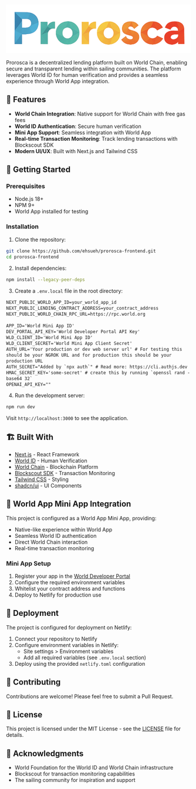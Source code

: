![Prorosca Logo](public/Prorosca_transparent.png)

Prorosca is a decentralized lending platform built on World Chain, enabling secure and transparent lending within sailing communities. The platform leverages World ID for human verification and provides a seamless experience through World App integration.

## 🌟 Features

- **World Chain Integration**: Native support for World Chain with free gas fees
- **World ID Authentication**: Secure human verification
- **Mini App Support**: Seamless integration with World App
- **Real-time Transaction Monitoring**: Track lending transactions with Blockscout SDK
- **Modern UI/UX**: Built with Next.js and Tailwind CSS

## 🚀 Getting Started

### Prerequisites

- Node.js 18+
- NPM 9+
- World App installed for testing

### Installation

1. Clone the repository:
```bash
git clone https://github.com/ehsueh/prorosca-frontend.git   
cd prorosca-frontend
```

2. Install dependencies:
```bash
npm install --legacy-peer-deps
```

3. Create a `.env.local` file in the root directory:
```env
NEXT_PUBLIC_WORLD_APP_ID=your_world_app_id
NEXT_PUBLIC_LENDING_CONTRACT_ADDRESS=your_contract_address
NEXT_PUBLIC_WORLD_CHAIN_RPC_URL=https://rpc.world.org

APP_ID='World Mini App ID'
DEV_PORTAL_API_KEY='World Developer Portal API Key'
WLD_CLIENT_ID='World Mini App ID'
WLD_CLIENT_SECRET='World Mini App Client Secret'
AUTH_URL='Your production or dev web server url' # For testing this should be your NGROK URL and for production this should be your production URL
AUTH_SECRET="Added by `npx auth`" # Read more: https://cli.authjs.dev
HMAC_SECRET_KEY='some-secret' # create this by running `openssl rand -base64 32`
OPENAI_API_KEY=""
```

4. Run the development server:
```bash
npm run dev
```

Visit `http://localhost:3000` to see the application.

## 🏗️ Built With

- [Next.js](https://nextjs.org/) - React Framework
- [World ID](https://worldcoin.org/world-id) - Human Verification
- [World Chain](https://worldcoin.org/) - Blockchain Platform
- [Blockscout SDK](https://docs.blockscout.com/) - Transaction Monitoring
- [Tailwind CSS](https://tailwindcss.com/) - Styling
- [shadcn/ui](https://ui.shadcn.com/) - UI Components

## 📱 World App Mini App Integration

This project is configured as a World App Mini App, providing:
- Native-like experience within World App
- Seamless World ID authentication
- Direct World Chain interaction
- Real-time transaction monitoring

### Mini App Setup

1. Register your app in the [World Developer Portal](https://developer.worldcoin.org)
2. Configure the required environment variables
3. Whitelist your contract address and functions
4. Deploy to Netlify for production use

## 🚢 Deployment

The project is configured for deployment on Netlify:

1. Connect your repository to Netlify
2. Configure environment variables in Netlify:
   - Site settings > Environment variables
   - Add all required variables (see `.env.local` section)
3. Deploy using the provided `netlify.toml` configuration

## 🤝 Contributing

Contributions are welcome! Please feel free to submit a Pull Request.

## 📄 License

This project is licensed under the MIT License - see the [LICENSE](LICENSE) file for details.

## 🙏 Acknowledgments

- World Foundation for the World ID and World Chain infrastructure
- Blockscout for transaction monitoring capabilities
- The sailing community for inspiration and support
